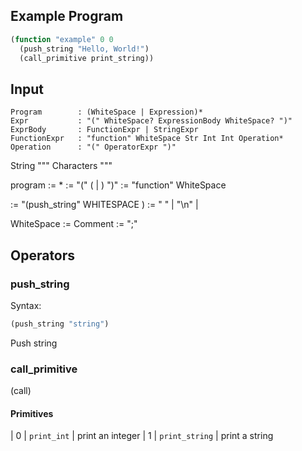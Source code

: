 ## Example Program

```lisp
(function "example" 0 0
  (push_string "Hello, World!")
  (call_primitive print_string))
```

## Input

```text
Program        : (WhiteSpace | Expression)*
Expr           : "(" WhiteSpace? ExpressionBody WhiteSpace? ")"
ExprBody       : FunctionExpr | StringExpr
FunctionExpr   : "function" WhiteSpace Str Int Int Operation*
Operation      : "(" OperatorExpr ")"
```

String "\"" Characters "\""

program := <expression>*
<expression> := "(" ( <function> | <string> ) ")"
<function> := "function" WhiteSpace <string> <int> <int>

<operation> :=
  "(push_string" WHITESPACE <int> )
<whitespace> := " " | "\n" | <comment>

WhiteSpace := 
Comment := ";" 

## Operators

### push_string

Syntax:
```lisp
(push_string "string")
```

Push string

###
### call_primitive

(call)
#### Primitives
| 0 | `print_int`    | print an integer
| 1 | `print_string` | print a string

